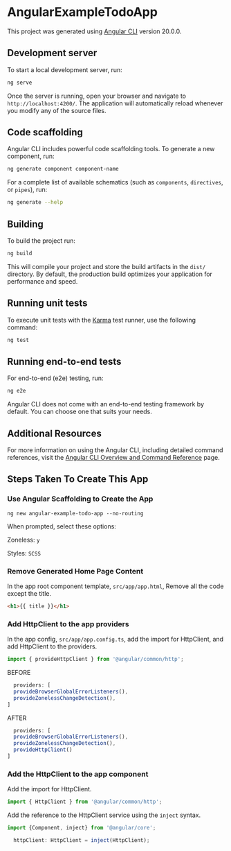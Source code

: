 # AngularExampleTodoApp

This project was generated using [Angular CLI](https://github.com/angular/angular-cli) version 20.0.0.

## Development server

To start a local development server, run:

```bash
ng serve
```

Once the server is running, open your browser and navigate to `http://localhost:4200/`. The application will automatically reload whenever you modify any of the source files.

## Code scaffolding

Angular CLI includes powerful code scaffolding tools. To generate a new component, run:

```bash
ng generate component component-name
```

For a complete list of available schematics (such as `components`, `directives`, or `pipes`), run:

```bash
ng generate --help
```

## Building

To build the project run:

```bash
ng build
```

This will compile your project and store the build artifacts in the `dist/` directory. By default, the production build optimizes your application for performance and speed.

## Running unit tests

To execute unit tests with the [Karma](https://karma-runner.github.io) test runner, use the following command:

```bash
ng test
```

## Running end-to-end tests

For end-to-end (e2e) testing, run:

```bash
ng e2e
```

Angular CLI does not come with an end-to-end testing framework by default. You can choose one that suits your needs.

## Additional Resources

For more information on using the Angular CLI, including detailed command references, visit the [Angular CLI Overview and Command Reference](https://angular.dev/tools/cli) page.

## Steps Taken To Create This App

### Use Angular Scaffolding to Create the App

```ng new angular-example-todo-app --no-routing```

When prompted, select these options:

Zoneless: ```y```

Styles: ```SCSS```

### Remove Generated Home Page Content

In the app root component template,
```src/app/app.html```,
Remove all the code except the title.

```html
<h1>{{ title }}</h1>
```

### Add HttpClient to the app providers

In the app config,
```src/app/app.config.ts```,
add the import for HttpClient, and add HttpClient to the providers.

```typescript
import { provideHttpClient } from '@angular/common/http';
```

BEFORE

```typescript
  providers: [
  provideBrowserGlobalErrorListeners(),
  provideZonelessChangeDetection(),
]
```

AFTER

```typescript
  providers: [
  provideBrowserGlobalErrorListeners(),
  provideZonelessChangeDetection(),
  provideHttpClient()
]
```

### Add the HttpClient to the app component

Add the import for HttpClient.

```typescript
import { HttpClient } from '@angular/common/http';
```

Add the reference to the HttpClient service using the ```inject``` syntax.

```typescript
import {Component, inject} from '@angular/core';
```

```typescript
  httpClient: HttpClient = inject(HttpClient);
```

